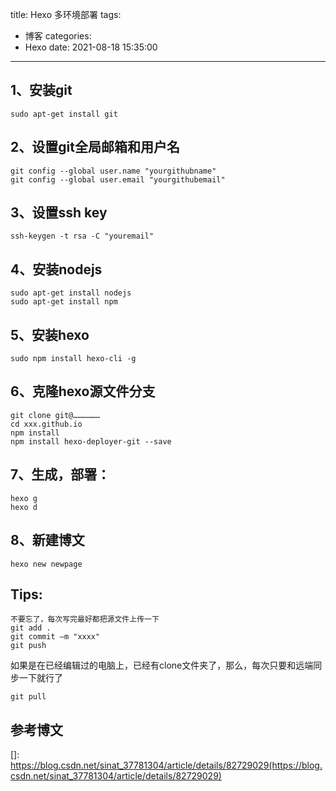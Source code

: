 title: Hexo 多环境部署
tags:
  - 博客
categories:
  - Hexo
date: 2021-08-18 15:35:00
---



## 1、安装git

```
sudo apt-get install git
```

## 2、设置git全局邮箱和用户名

```
git config --global user.name "yourgithubname"
git config --global user.email "yourgithubemail"
```

## 3、设置ssh key

```
ssh-keygen -t rsa -C "youremail"
```

## 4、安装nodejs

```
sudo apt-get install nodejs
sudo apt-get install npm
```

## 5、安装hexo

```
sudo npm install hexo-cli -g
```

## 6、克隆hexo源文件分支

```
git clone git@………………
cd xxx.github.io
npm install
npm install hexo-deployer-git --save
```

## 7、生成，部署：

```
hexo g
hexo d
```

## 8、新建博文

```
hexo new newpage
```

## Tips:

```
不要忘了，每次写完最好都把源文件上传一下
git add .
git commit –m "xxxx"
git push 
```

如果是在已经编辑过的电脑上，已经有clone文件夹了，那么，每次只要和远端同步一下就行了

```
git pull
```

## 参考博文

[]: https://blog.csdn.net/sinat_37781304/article/details/82729029(https://blog.csdn.net/sinat_37781304/article/details/82729029)

